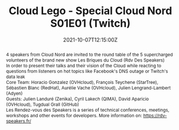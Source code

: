 ---
title: Cloud Lego - Special Cloud Nord S01E01 (Twitch)

event: Cloud Nord 2021
event_url: https://www.cloudnord.fr/programme2021

location: Online

summary: Round Table - Les Rendez-vous des Speakers
abstract: "4 speakers from Cloud Nord are invited to the round table of the 5 supercharged volunteers
of the brand new show Les Briques du Cloud (Rdv Des Speakers)


In order to present their talks and their vision of the Cloud while reacting to
questions from listeners on hot topics like Facebook's DNS outage or Twitch's data leak


Core Team: Horacio Gonzalez (OVHcloud), François Teychene (StarTree), Sébastien Blanc (RedHat), Aurélie Vache (OVHcloud), Julien Lengrand-Lambert (Adyen)


Guests: Julien Landuré (Zenika), Cyril Lakech (QIMA), David Aparicio (OVHcloud), Tugdual Grall (GitHub)


Les Rendez-vous des Speakers is a series of technical conferences, meetings, workshops and other events for developers. More information on: https://rdv-speakers.fr/"

date: "2021-10-07T12:15:00Z"
date_end: "2021-10-07T13:15:00Z"
all_day: false

publishDate: "2021-10-06T12:00:00Z"

authors: [David Aparicio]
tags: [Cloud, Twitch]

featured: false

image:
  caption: 'Image credit: [**Cloud Nord 2021**](https://www.cloudnord.fr/programme2021)'
  focal_point: Right

links: 
- icon: youtube
  icon_pack: fab
  name: Youtube
  url: https://youtu.be/DkY1BA6M93g
- icon: twitch
  icon_pack: fab
  name: Twitch
  url: https://www.twitch.tv/videos/1169837703
- icon: twitter
  icon_pack: fab
  name: Twitter
  url: https://twitter.com/dadideo/status/1446073878304935940 
url_code: ""
url_pdf: ""
url_slides: ""
url_video: "https://youtu.be/DkY1BA6M93g"

slides: ""
projects: []
---